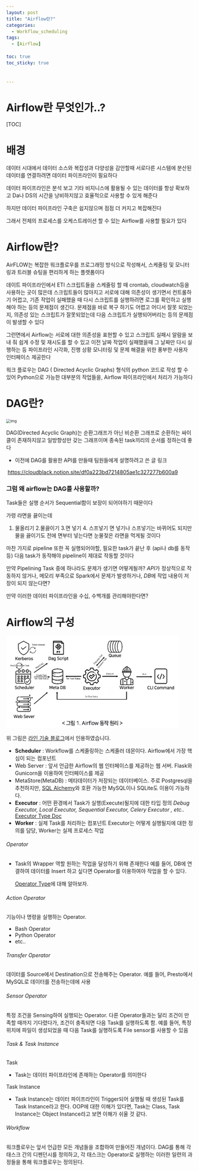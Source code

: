 ```yaml
---
layout: post
title: "Airflow란?"
categories:
  - Workflow_scheduling
tags:
  - [Airflow]

toc: true
toc_sticky: true


---
```


# Airflow란 무엇인가..?

[TOC]

# 배경

데이터 시대에서 데이터 소스와 복잡성과 다양성을 감안할때 서로다른 시스템에 분산된데이터를 연결하려면 데이터 파이프라인이 필요하다

데이터 파이프라인은 분석 보고 기타 비지니스에 활용될 수 있는 데이터를 항상 확보하고 Da나 DS의 시간을 낭비하지않고 효율적으로 사용할 수 있게 해준다

하지만 데이터 파이프라인 구축은 쉽지않으며 점점 더 커지고 복잡해진다

그래서 전체의 프로세스를 오케스트레이션 할 수 있는 Airflow를 사용할 필요가 있다

# Airflow란?

AirFLOW는 복잡한 워크플로우를 프로그래밍 방식으로 작성해서,  스케줄링 및 모니터링과 트러블 슈팅을 편리하게 하는 플랫폼이다

데이트 파이프라인에서 ETl 스크립트들을 스케줄링 할 때 crontab, cloudwatch등을 사용하는 곳이 많은데 스크립트들이 많아지고 서로에 대해 의존성이 생기면서 컨트롤하기 어렵고, 기존 작업이 실패했을 때 다시 스크립트를 실행하려면 로그를 확인하고 실행해야 하는 등의 문제점이 생긴다. 문제점을 바로 복구 하기도 어렵고 어디서 잘못 되었는지, 의존성 있는 스크립트가 잘못되었는데 다음 스크립트가 실행되어버리는 등의 문제점이 발생할 수 있다

그런면에서 Airflow는 서로에 대한 의존성을 표현할 수 있고 스크립트 실패시 알람을 보내 줘 쉽게 수정 및 재시도를 할 수 있고 이전 날짜 작업이 실패했을때 그 날짜만 다시 실행하는 등 파이프라인 시각화, 진행 상황 모니터링 및 문제 해결을 위한 풍부한 사용자 인터페이스 제공한다

워크 플로우는 DAG ( Directed Acyclic Graphs) 형식의 python 코드로 작성 할 수 있어
Python으로 가능한 대부분의 작업들을, Airflow 파이프라인에서 처리가 가능하다

# DAG란?

<img src="./img/images%2Fjjongbumeee%2Fpost%2F2c664964-c53e-4b4e-8050-f99a56d48d04%2F800px-Tred-G.png" alt="img" style="zoom:70%;" />

DAG(Directed Acyclic Graph)는 순환그래프가 아닌 비순환 그래프로 순환하는 싸이클이 존재하지않고 일방향성만 갖는 그래프이며 종속된 task끼리의 순서를 정하는데 좋다

- 이전에 DAG를 활용한 API를 만들때 팀원들에게 설명하려고 쓴 글 링크

​    https://cloudblack.notion.site/df0a223bd7214805ae1c327277b600a9

### 그럼 왜 airflow는 DAG를 사용할까?

Task들은 실행 순서가 Sequential함이 보장이 되어야하기 때문이다

가령 라면을 끓이는데

1. 물올리기 2.물끓이기 3.면 넣기 4. 스프넣기
    면 넣기나 스프넣기는 바뀌어도 되지만 물을 끓이기도 전에 면부터 넣는다면 눈물젖은 라면을 먹게될 것이다

마찬 가지로 pipeline 또한 꼭 실행되어야할, 필요한 task가 끝난 후 (api나 db를 동작 등) 다음 task가 동작해야 pipeline이 제대로 작동할 것이다 

만약 Pipelining Task 중에 하나라도 문제가 생기면 어떻게될까?
*API*가 정상적으로 작동하지 않거나, 메모리 부족으로 Spark에서 문제가 발생하거나, *DB*에 작업 내용이 저장이 되지 않는다면?

만약 이러한 데이터 파이프라인을 수십, 수백개를 관리해야한다면?

# Airflow의 구성

<img src="./img/k8sdataeng1.png" alt="img" style="zoom:50%;" />



 위 그림은 [라인 기술 블로그](https://engineering.linecorp.com/ko/blog/data-engineering-with-airflow-k8s-1/)에서 인용하였습니다.

- **Scheduler** : Workflow를 스케줄링하는 스케줄러 데몬이다. Airflow에서 가장 핵심이 되는 컴포넌트
- Web Server : 앞서 언급한 Airflow의 웹 인터페이스를 제공하는 웹 서버. Flask와 Gunicorn을 이용하여 인터페이스를 제공
- MetaStore(MetaDB) : 메타데이터가 저장되는 데이터베이스. 주로 Postgresql을 추천하지만, [SQL Alchemy](https://ulfrid.github.io/python/python-sqlalchemy/)와 호환 가능한 MySQL이나 SQLite도 이용이 가능하다.
- **Executor** : 어떤 환경에서 Task가 실행(Execute)될지에 대한 타입 정의
    *Debug Executor, Local Executor, Sequential Executor, Celery Executor , etc..* [Executor Type Doc](https://airflow.apache.org/docs/apache-airflow/stable/executor/index.html#)
- **Worker** : 실제 Task를 처리하는 컴포넌트
    Executor는 어떻게 실행될지에 대한 정의를 담당, Worker는 실제 프로세스 작업



###### Operator

- Task의 Wrapper 역할
    원하는 작업을 달성하기 위해 존재한다
    예를 들어, DB에 연결하여 데이터를 Insert 하고 싶다면 Operator를 이용하여야 작업을 할 수 있다.

    [Operator Type](https://airflow.apache.org/docs/apache-airflow/stable/_api/airflow/operators/index.html)에 대해 알아보자.

###### Action Operator

기능이나 명령을 실행하는 Operator.

- Bash Operator
- Python Operator
- etc..

###### Transfer Operator

데이터를 Source에서 Destination으로 전송해주는 Operator.
예를 들어, Presto에서 MySQL로 데이터를 전송하는데에 사용

###### Sensor Operator

특정 조건을 Sensing하여 실행되는 Operator.
다른 Operator들과는 달리 조건이 만족할 때까지 기다렸다가, 조건이 충족되면 다음 Task를 실행하도록 함.
예를 들어, 특정 위치에 파일이 생성되었을 때 다음 Task를 실행하도록 File sensor를 사용할 수 있음

###### Task & Task Instance

Task

- Task는 데이터 파이프라인에 존재하는 Operator를 의미한다

Task Instance

- Task Instance는 데이터 파이프라인이 Trigger되어 실행될 때 생성된 Task를 Task Instance라고 한다.
    OOP에 대한 이해가 있다면, Task는 Class, Task Instance는 Object Instance라고 보면 이해가 쉬울 것 같다.

###### Workflow

워크플로우는 앞서 언급한 모든 개념들을 조합하여 만들어진 개념이다.
DAG를 통해 각 태스크 간의 디펜던시를 정의하고, 각 태스크는 Operator로 실행하는 이러한 일련의 과정들을 통해 워크플로우는 정의된다.